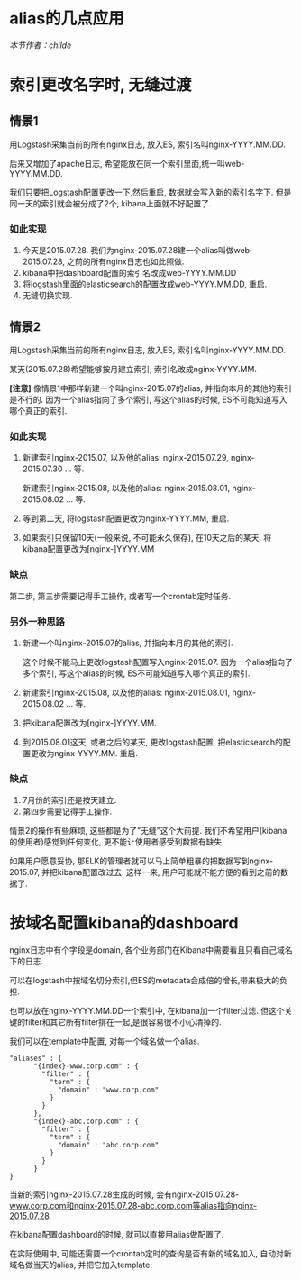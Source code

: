 alias的几点应用
==================

*本节作者：childe*

# 索引更改名字时, 无缝过渡

## 情景1
用Logstash采集当前的所有nginx日志, 放入ES, 索引名叫nginx-YYYY.MM.DD.

后来又增加了apache日志, 希望能放在同一个索引里面,统一叫web-YYYY.MM.DD.

我们只要把Logstash配置更改一下,然后重启, 数据就会写入新的索引名字下. 但是同一天的索引就会被分成了2个, kibana上面就不好配置了.

### 如此实现
1. 今天是2015.07.28. 我们为nginx-2015.07.28建一个alias叫做web-2015.07.28, 之前的所有nginx日志也如此照做.  
2. kibana中把dashboard配置的索引名改成web-YYYY.MM.DD
3. 将logstash里面的elasticsearch的配置改成web-YYYY.MM.DD, 重启.
4. 无缝切换实现.

## 情景2
用Logstash采集当前的所有nginx日志, 放入ES, 索引名叫nginx-YYYY.MM.DD.

某天(2015.07.28)希望能够按月建立索引, 索引名改成nginx-YYYY.MM.

**[注意]** 像情景1中那样新建一个叫nginx-2015.07的alias, 并指向本月的其他的索引是不行的. 因为一个alias指向了多个索引, 写这个alias的时候, ES不可能知道写入哪个真正的索引.

### 如此实现
1.  新建索引nginx-2015.07, 以及他的alias: nginx-2015.07.29, nginx-2015.07.30  ... 等.

	新建索引nginx-2015.08, 以及他的alias: nginx-2015.08.01, nginx-2015.08.02  ... 等.

2. 等到第二天, 将logstash配置更改为nginx-YYYY.MM, 重启.

3. 如果索引只保留10天(一般来说, 不可能永久保存), 在10天之后的某天, 将kibana配置更改为[nginx-]YYYY.MM


### 缺点
第二步, 第三步需要记得手工操作, 或者写一个crontab定时任务.


### 另外一种思路

1. 新建一个叫nginx-2015.07的alias, 并指向本月的其他的索引. 

	这个时候不能马上更改logstash配置写入nginx-2015.07. 因为一个alias指向了多个索引, 写这个alias的时候, ES不可能知道写入哪个真正的索引.
	
2. 新建索引nginx-2015.08, 以及他的alias: nginx-2015.08.01, nginx-2015.08.02  ... 等.

3. 把kibana配置改为[nginx-]YYYY.MM. 

4. 到2015.08.01这天, 或者之后的某天, 更改logstash配置, 把elasticsearch的配置更改为nginx-YYYY.MM. 重启.


### 缺点
1. 7月份的索引还是按天建立.
2. 第四步需要记得手工操作.

情景2的操作有些麻烦, 这些都是为了"无缝"这个大前提.  我们不希望用户(kibana的使用者)感觉到任何变化, 更不能让使用者感受到数据有缺失.

如果用户愿意妥协, 那ELK的管理者就可以马上简单粗暴的把数据写到nginx-2015.07, 并把kibana配置改过去. 这样一来, 用户可能就不能方便的看到之前的数据了.


# 按域名配置kibana的dashboard
nginx日志中有个字段是domain, 各个业务部门在Kibana中需要看且只看自己域名下的日志. 

可以在logstash中按域名切分索引,但ES的metadata会成倍的增长,带来极大的负担.

也可以放在nginx-YYYY.MM.DD一个索引中, 在kibana加一个filter过滤. 但这个关键的filter和其它所有filter排在一起,是很容易很不小心清掉的.

我们可以在template中配置, 对每一个域名做一个alias. 
```
"aliases" : {
      "{index}-www.corp.com" : {
        "filter" : {
          "term" : {
            "domain" : "www.corp.com"
          }
        }
      },
      "{index}-abc.corp.com" : {
        "filter" : {
          "term" : {
            "domain" : "abc.corp.com"
          }
        }
      }
}
```
当新的索引nginx-2015.07.28生成的时候, 会有nginx-2015.07.28-www.corp.com和nginx-2015.07.28-abc.corp.com等alias指向nginx-2015.07.28.

在kibana配置dashboard的时候, 就可以直接用alias做配置了.

在实际使用中, 可能还需要一个crontab定时的查询是否有新的域名加入, 自动对新域名做当天的alias, 并把它加入template.
